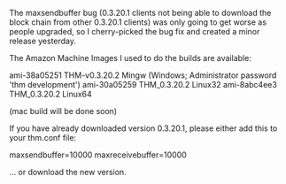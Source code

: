 The maxsendbuffer bug (0.3.20.1 clients not being able to download the block chain from other 0.3.20.1 clients) was only going to get
worse as people upgraded, so I cherry-picked the bug fix and created a minor release yesterday.

The Amazon Machine Images I used to do the builds are available:

  ami-38a05251   THM-v0.3.20.2 Mingw    (Windows; Administrator password 'thm development')
  ami-30a05259   THM_0.3.20.2 Linux32
  ami-8abc4ee3   THM_0.3.20.2 Linux64

(mac build will be done soon)

If you have already downloaded version 0.3.20.1, please either add this to your thm.conf file:

  maxsendbuffer=10000
  maxreceivebuffer=10000

... or download the new version.
